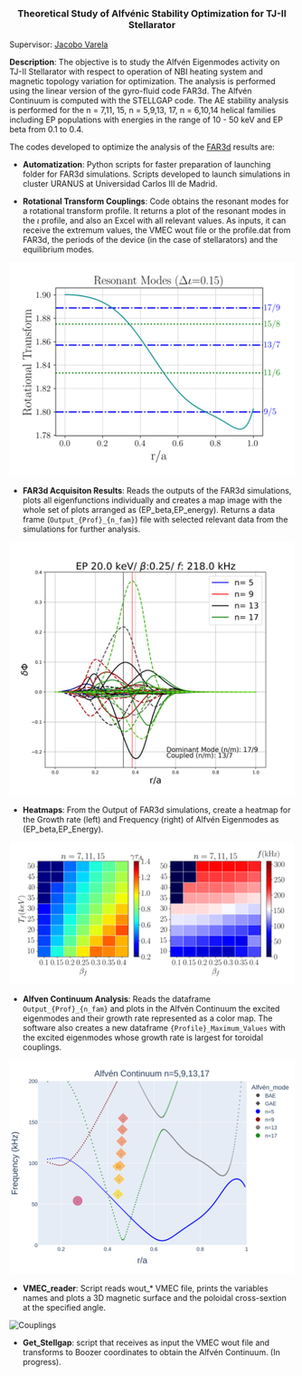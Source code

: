 <h3 align="center"> Theoretical Study of Alfvénic Stability Optimization for TJ-II Stellarator </h3> 

Supervisor: [Jacobo Varela](https://www.researchgate.net/profile/Jacobo-Varela)

**Description**: The objective is to study the Alfvén Eigenmodes activity on TJ-II Stellarator with respect to operation of NBI heating system and magnetic topology variation for optimization. The analysis is performed using the linear version of the gyro-fluid code FAR3d. The Alfvén Continuum is computed with the STELLGAP code. The AE stability analysis is performed
for the n = 7,11, 15, n = 5,9,13, 17, n = 6,10,14 helical families including EP populations with energies in the range of 10 - 50 keV and EP beta from 0.1 to
0.4.


The codes developed to optimize the analysis of the [FAR3d](https://e-archivo.uc3m.es/bitstream/handle/10016/34630/Noninear_NF_2021.pdf?sequence=1) results are:

* **Automatization**: Python scripts for faster preparation of launching folder for FAR3d simulations. Scripts developed to launch simulations in cluster URANUS at Universidad Carlos III de Madrid.

* **Rotational Transform Couplings**: Code obtains the resonant modes for a rotational transform profile. It returns a plot of the resonant modes in the $\iota$ profile, and also an Excel with all relevant values. As inputs, it can receive the extremum values, the VMEC wout file or the profile.dat from FAR3d, the periods of the device (in the case of stellarators) and the equilibrium modes. 

<p align="center">
  
![Couplings](/Resonant_modes/Examples/delta_iota_0.15_Resonant.png "Example for a 4 period stellarator with high shear.")
  
</p>

* **FAR3d Acquisiton Results**: Reads the outputs of the FAR3d simulations, plots all eigenfunctions individually and creates a map image with the whole set of plots arranged as (EP_beta,EP_energy). Returns a data frame (`Output_{Prof}_{n_fam}`) file with selected relevant data from the simulations for further analysis.

<p align="center">
  
![Couplings](/FAR3d_Acquisition_Results/Examples/20.0_0.25.png)
  
</p>

* **Heatmaps**: From the Output of FAR3d simulations, create a heatmap for the Growth rate (left) and Frequency  (right) of Alfvén Eigenmodes as                                      (EP_beta,EP_Energy).
 
<p align="center">
  
![Couplings](/Heatmaps/Heatmaps_(n=3_7_11_15).png)
  
</p>

* **Alfven Continuum Analysis**: Reads the dataframe `Output_{Prof}_{n_fam}` and plots in the Alfvén Continuum the excited eigenmodes and their growth rate represented as a color map. The software also creates a new dataframe `{Profile}_Maximum_Values` with the excited eigenmodes whose growth rate is largest for toroidal couplings. 

<p align="center">
  
![Couplings](Data_Analysis/1.%20Experimental%20Profile/Examples/n=5,9,13,17_Contiuum.png "Example for Alfvén Continuumw with AE activity found in FAR3d simulations.")
  
</p>

* **VMEC_reader**: Script reads wout_* VMEC file, prints the variables names and plots a 3D magnetic surface and the poloidal cross-sextion at the specified angle. 

<p align="center">
  
![Couplings](/VMEC_reader/TJ-II_new_Magnetic_Surface.gif "")
  
</p>

* **Get_Stellgap**: script that receives as input the VMEC wout file and transforms to Boozer coordinates to obtain the Alfvén Continuum. (In progress).

<p align="center">
  

  
</p>

